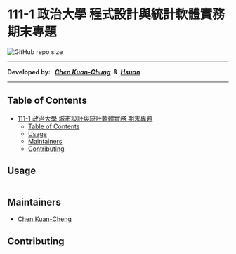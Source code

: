 # 111-1 政治大學 程式設計與統計軟體實務 期末專題

![GitHub repo size](https://img.shields.io/github/repo-size/ckctc/1111-NCCU-PSS-FinalProject?style=flat&logo=GitHub)

---

**Developed by: &nbsp; _[Chen Kuan-Chung](https://github.com/ckctc)_ &nbsp;&&nbsp; _[Hsuan](https://github.com/Hsuan0958)_**

---

## Table of Contents

- [111-1 政治大學 城市設計與統計軟體實務 期末專題](#111-1-政治大學-城市設計與統計軟體實務-期末專題)
  - [Table of Contents](#table-of-contents)
  - [Usage](#usage)
  - [Maintainers](#maintainers)
  - [Contributing](#contributing)

## Usage

```
```

## Maintainers

- [Chen Kuan-Cheng](https://github.com/ckctc)

## Contributing

```
```
